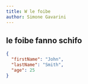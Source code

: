 ```yaml
---
title: W le foibe
author: Simone Gavarini
---
```


## le foibe fanno schifo

```json
{
  "firstName": "John",
  "lastName": "Smith",
  "age": 25
}
```